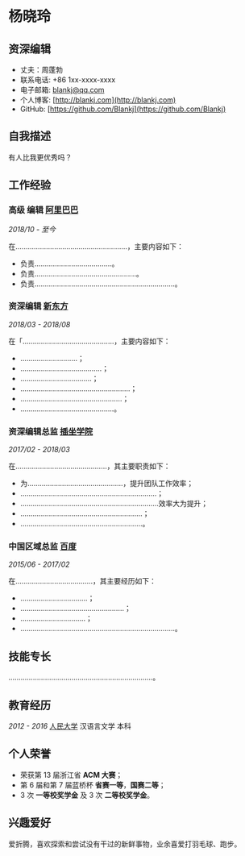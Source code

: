 # 杨晓玲

## 资深编辑

- 丈夫：周蓬勃
- 联系电话: +86 1xx-xxxx-xxxx
- 电子邮箱: [blankj@qq.com](blankj@qq.com)
- 个人博客: [http://blankj.com](http://blankj.com)
- GitHub: [https://github.com/Blankj](https://github.com/Blankj)


## 自我描述

有人比我更优秀吗？


## 工作经验

### **高级 编辑** [阿里巴巴](https://www.alibabagroup.com)

*2018/10 - 至今*

在.......................................................，主要内容如下：

* 负责......................................。
* 负责..................................................。
* 负责.....................................................................。


### **资深编辑** [新东方](https://www.u51.com)

*2018/03 - 2018/08*

在「.............................................，主要内容如下：

* ............................；
* ........................................；
* ...................................；
* ......................................................；
* ..................................................；
* ..............................................。


### **资深编辑总监** [插坐学院](http://www.ecarx.com.cn)

*2017/02 - 2018/03*

在.............................................，其主要职责如下：

* 为...............................................，提升团队工作效率；
* ...................................................................；
* ....................................................................效率大为提升；
* ............................................................；
* ............................................................。

### **中国区域总监** [百度](http://www.53iq.com)


*2015/06 - 2017/02*

在......................................，其主要经历如下：

* .................................；
* ...................................................；
* ................................；
* ............................................................................。


## 技能专长

.......................................................................。


## 教育经历

*2012 - 2016* [人民大学](http://www.zjicm.edu.cn) 汉语言文学 本科


## 个人荣誉

* 荣获第 13 届浙江省 **ACM 大赛**；
* 第 6 届和第 7 届蓝桥杯 **省赛一等**，**国赛二等**；
* 3 次 **一等校奖学金** 及 3 次 **二等校奖学金**。


## 兴趣爱好

爱折腾，喜欢探索和尝试没有干过的新鲜事物，业余喜爱打羽毛球、跑步。
